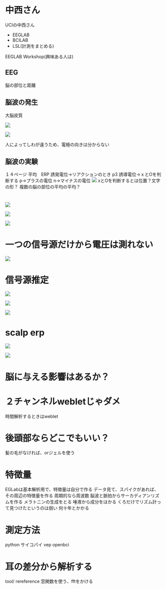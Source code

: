 # 中西さん

UCIの中西さん
- EEGLAB
- BCILAB
- LSL(計測をまとめる)

EEGLAB Workshop(興味ある人は)

## EEG
脳の部位と距離

## 脳波の発生
大脳皮質

![](img/2023-04-19-09-11-22.png)

![](img/2023-04-19-09-12-33.png)

人によってしわが違うため、電極の向きは分からない


## 脳波の実験
１４ページ
平均　ERP
誘発電位→リアクションのとき
p3 誘導電位→ｘとOを判断する
p→プラスの電位
n→マイナスの電位
![](img/2023-04-19-09-15-54.png)
xとOを判断するとは位置？文字の形？
複数の脳の部位の平均の平均？


# 
![](img/2023-04-19-09-20-37.png)


![](img/2023-04-19-09-23-14.png)

![](img/2023-04-19-09-23-55.png)

# 一つの信号源だけから電圧は測れない
![](img/2023-04-19-09-25-30.png)

# 信号源推定
![](img/2023-04-19-09-26-50.png)


![](img/2023-04-19-09-28-10.png)


![](img/2023-04-19-09-29-32.png)

# scalp erp

![](img/2023-04-19-09-31-01.png)

![](img/2023-04-19-09-33-04.png)

# 脳に与える影響はあるか？

# ２チャンネルwebletじゃダメ
時間解析するときはweblet

# 後頭部ならどこでもいい？
髪の毛がなければ、orジェルを使う

# 特徴量
EGLabは基本解析用で、特徴量は自分で作る
データ見て、スパイクがあれば、その周辺の特徴量を作る
周期的なら周波数
脳波と脈拍からサーカディアンリズムを作る
メラトニンの生成をとる
唾液から成分をはかる
くろだけでリズム計って見つけたというのは弱い
何十年とかかる

# 測定方法
python サイコパイ vep
openbci

# 耳の差分から解析する
tool/ rereference
窓関数を使う、fftをかける





